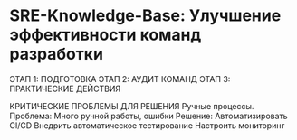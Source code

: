 # SRE-Knowledge-Base: Улучшение эффективности команд разработки 

ЭТАП 1: ПОДГОТОВКА ЭТАП 
2: АУДИТ КОМАНД ЭТАП 
3: ПРАКТИЧЕСКИЕ ДЕЙСТВИЯ  

КРИТИЧЕСКИЕ ПРОБЛЕМЫ ДЛЯ РЕШЕНИЯ 
Ручные процессы. Проблема: Много ручной работы, ошибки 
Решение:  Автоматизировать CI/CD 
Внедрить автоматическое тестирование 
Настроить мониторинг
